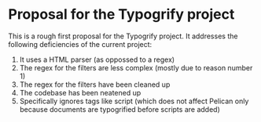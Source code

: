 # Proposal for the Typogrify project

This is a rough first proposal for the Typogrify project. It addresses the following deficiencies of the current project:

 1. It uses a HTML parser (as oppossed to a regex)
 2. The regex for the filters are less complex (mostly due to reason number 1)
 3. The regex for the filters have been cleaned up
 4. The codebase has been neatened up
 5. Specifically ignores tags like script (which does not affect Pelican only because documents are typogrified before scripts are added)
